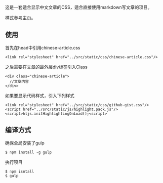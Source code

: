 这是一套适合显示中文文章的CSS，适合直接使用markdown写文章的项目。

样式参考主页。

## 使用

首先在head中引用chinese-article.css

```
<link rel="stylesheet" href="../src/static/css/chinese-article.css"/> 
```

之后需要在文章的最外层div标签引入Class

```
<div class="chinese-article">
  //文章内容
</div>
```

如果要显示代码样式，引入下列样式

```
<link rel="stylesheet" href="../src/static/css/github-gist.css"/>
<script href="../src/static/js/highlight.pack.js"/>
<script>hljs.initHighlightingOnLoad();<script>
```

## 编译方式

确保全局安装了gulp
```
$ npm install -g gulp
```

执行项目
```
$ npm isntall
$ gulp
```